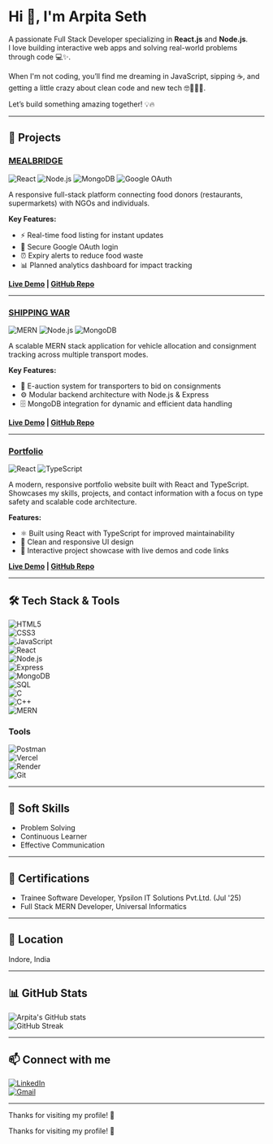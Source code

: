 # Hi 👋, I'm Arpita Seth

A passionate Full Stack Developer specializing in **React.js** and **Node.js**.  
I love building interactive web apps and solving real-world problems through code 💻✨.  

When I'm not coding, you’ll find me dreaming in JavaScript, sipping ☕, and getting a little crazy about clean code and new tech 🤓👩‍💻🚀.

Let’s build something amazing together! 💡🔥
  

---

## 🚀 Projects

### [MEALBRIDGE](https://meal-bridge-vert.vercel.app/)  
![React](https://img.shields.io/badge/React-61DAFB?style=flat-square&logo=react&logoColor=black) ![Node.js](https://img.shields.io/badge/Node.js-339933?style=flat-square&logo=node.js&logoColor=white) ![MongoDB](https://img.shields.io/badge/MongoDB-47A248?style=flat-square&logo=mongodb&logoColor=white) ![Google OAuth](https://img.shields.io/badge/Google%20OAuth-DD4B39?style=flat-square&logo=google&logoColor=white)  

A responsive full-stack platform connecting food donors (restaurants, supermarkets) with NGOs and individuals.  

**Key Features:**  
- ⚡ Real-time food listing for instant updates  
- 🔐 Secure Google OAuth login  
- ⏰ Expiry alerts to reduce food waste  
- 📊 Planned analytics dashboard for impact tracking  

**[Live Demo](https://meal-bridge-vert.vercel.app/) | [GitHub Repo](https://github.com/arpita4878/mealbridge)**  

---

### [SHIPPING WAR](https://shipping-war01.vercel.app/)  
![MERN](https://img.shields.io/badge/MERN-007ACC?style=flat-square&logo=mern&logoColor=white) ![Node.js](https://img.shields.io/badge/Node.js-339933?style=flat-square&logo=node.js&logoColor=white) ![MongoDB](https://img.shields.io/badge/MongoDB-47A248?style=flat-square&logo=mongodb&logoColor=white)  

A scalable MERN stack application for vehicle allocation and consignment tracking across multiple transport modes.  

**Key Features:**  
- 🚚 E-auction system for transporters to bid on consignments  
- ⚙️ Modular backend architecture with Node.js & Express  
- 🗄️ MongoDB integration for dynamic and efficient data handling  

**[Live Demo](https://shipping-war01.vercel.app/) | [GitHub Repo](https://github.com/arpita4878/shipping-war)**  

---

### [Portfolio](https://arpita-portfolio-eta.vercel.app/)  
![React](https://img.shields.io/badge/React-61DAFB?style=flat-square&logo=react&logoColor=black) ![TypeScript](https://img.shields.io/badge/TypeScript-3178C6?style=flat-square&logo=typescript&logoColor=white)  

A modern, responsive portfolio website built with React and TypeScript.  
Showcases my skills, projects, and contact information with a focus on type safety and scalable code architecture.  

**Features:**  
- ⚛️ Built using React with TypeScript for improved maintainability  
- 🎨 Clean and responsive UI design  
- 📂 Interactive project showcase with live demos and code links  

**[Live Demo](https://arpita-portfolio-eta.vercel.app/) | [GitHub Repo](https://github.com/yourusername/portfolio)**


---

## 🛠️ Tech Stack & Tools

![HTML5](https://img.shields.io/badge/HTML5-E34F26?style=for-the-badge&logo=html5&logoColor=white)  
![CSS3](https://img.shields.io/badge/CSS3-1572B6?style=for-the-badge&logo=css3&logoColor=white)  
![JavaScript](https://img.shields.io/badge/JavaScript-F7DF1E?style=for-the-badge&logo=javascript&logoColor=black)  
![React](https://img.shields.io/badge/React-61DAFB?style=for-the-badge&logo=react&logoColor=black)  
![Node.js](https://img.shields.io/badge/Node.js-339933?style=for-the-badge&logo=node.js&logoColor=white)  
![Express](https://img.shields.io/badge/Express.js-000000?style=for-the-badge&logo=express&logoColor=white)  
![MongoDB](https://img.shields.io/badge/MongoDB-47A248?style=for-the-badge&logo=mongodb&logoColor=white)  
![SQL](https://img.shields.io/badge/SQL-4479A1?style=for-the-badge&logo=mysql&logoColor=white)  
![C](https://img.shields.io/badge/C-00599C?style=for-the-badge&logo=c&logoColor=white)  
![C++](https://img.shields.io/badge/C++-00599C?style=for-the-badge&logo=c%2B%2B&logoColor=white)  
![MERN](https://img.shields.io/badge/MERN-007ACC?style=for-the-badge&logo=mern&logoColor=white)  

### Tools

![Postman](https://img.shields.io/badge/Postman-FF6C37?style=for-the-badge&logo=postman&logoColor=white)  
![Vercel](https://img.shields.io/badge/Vercel-000000?style=for-the-badge&logo=vercel&logoColor=white)  
![Render](https://img.shields.io/badge/Render-0D1117?style=for-the-badge&logo=render&logoColor=white)  
![Git](https://img.shields.io/badge/Git-F05032?style=for-the-badge&logo=git&logoColor=white)  

---

## 🌟 Soft Skills

- Problem Solving  
- Continuous Learner  
- Effective Communication  

---

## 📜 Certifications

- Trainee Software Developer, Ypsilon IT Solutions Pvt.Ltd. (Jul '25)  
- Full Stack MERN Developer, Universal Informatics  

---

## 📍 Location

Indore, India

---

## 📊 GitHub Stats

![Arpita's GitHub stats](https://github-readme-stats.vercel.app/api?username=arpita4878&show_icons=true&theme=tokyonight)  
![GitHub Streak](https://github-readme-streak-stats.herokuapp.com/?user=arpita4878&theme=radical)

---

## 📫 Connect with me

[![LinkedIn](https://img.shields.io/badge/LinkedIn-blue?style=for-the-badge&logo=linkedin)](https://www.linkedin.com/in/arpita-seth-3ba54a325)  
[![Gmail](https://img.shields.io/badge/Gmail-red?style=for-the-badge&logo=gmail)](mailto:arpitaseth192@gmail.com)  

---

Thanks for visiting my profile! 🚀

Thanks for visiting my profile! 🚀
